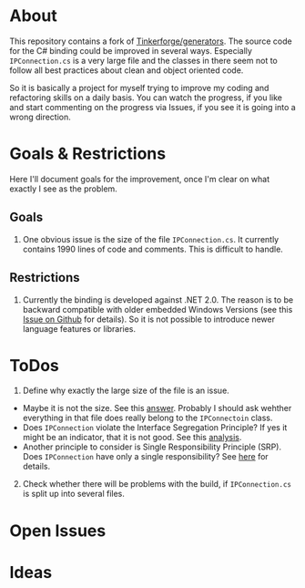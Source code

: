 # About

This repository contains a fork of [Tinkerforge/generators](https://github.com/Tinkerforge/generators). The source code for the C# binding could be improved in several ways. Especially `IPConnection.cs` is a very large file and the classes in there seem not to follow all best practices about clean and object oriented code.

So it is basically a project for myself trying to improve my coding and refactoring skills on a daily basis. You can watch the progress, if you like and start commenting on the progress via Issues, if you see it is going into a wrong direction.

# Goals & Restrictions

Here I'll document goals for the improvement, once I'm clear on what exactly I see as the problem.

## Goals

1.	One obvious issue is the size of the file `IPConnection.cs`. It currently contains 1990 lines of code and comments. This is difficult to handle.

## Restrictions

1.	Currently the binding is developed against .NET 2.0. The reason is to be backward compatible with older embedded Windows Versions (see this [Issue on Github](https://github.com/Tinkerforge/generators/issues/42) for details). So it is not possible to introduce newer language features or libraries.

# ToDos

1.	Define why exactly the large size of the file is an issue.
 -	Maybe it is not the size. See this [answer](http://programmers.stackexchange.com/a/177102). Probably I should ask wehther everything in that file does really belong to the `IPConnectoin` class.
 -	Does `IPConnection` violate the Interface Segregation Principle? If yes it might be an indicator, that it is not good. See this [analysis](http://fagblogg.mesan.no/how-bad-is-smelly-code/).
 -	Another principle to consider is Single Responsibility Principle (SRP). Does `IPConnection` have only a single responsibility? See [here](http://blog.millermedeiros.com/keep-your-modules-and-functions-small/) for details.
2.	Check whether there will be problems with the build, if `IPConnection.cs` is split up into several files.

# Open Issues

# Ideas
